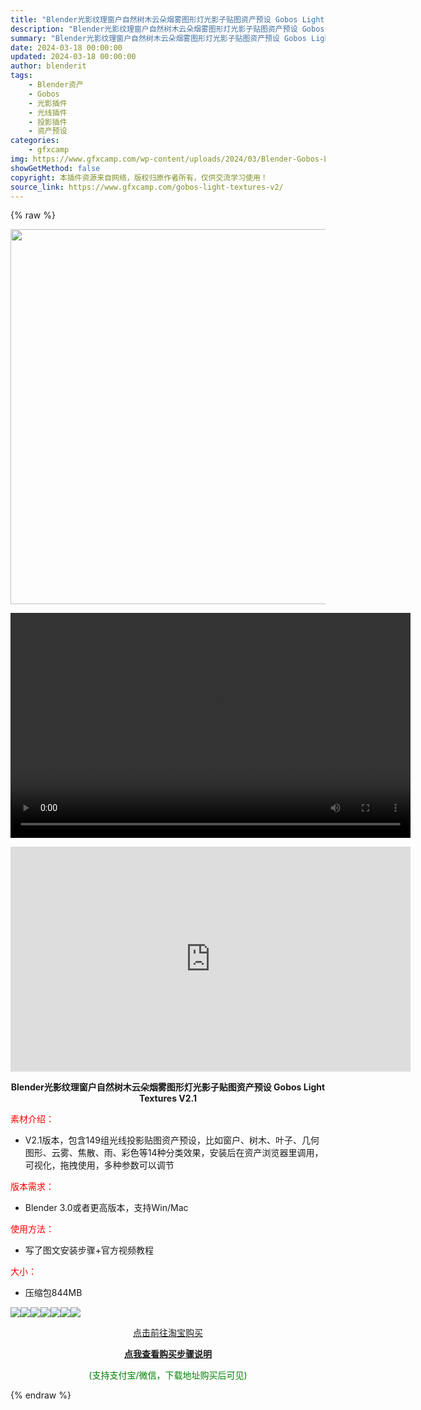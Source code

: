```yaml
---
title: "Blender光影纹理窗户自然树木云朵烟雾图形灯光影子贴图资产预设 Gobos Light Textures V2.1"
description: "Blender光影纹理窗户自然树木云朵烟雾图形灯光影子贴图资产预设 Gobos Light Textures V2.1 素材介绍： V2.1版本，包含149组光线投影贴图资产预设，比如窗户、树木、叶子..."
summary: "Blender光影纹理窗户自然树木云朵烟雾图形灯光影子贴图资产预设 Gobos Light Textures V2.1 素材介绍： V2.1版本，包含149组光线投影贴图资产预设，比如窗户、树木、叶子..."
date: 2024-03-18 00:00:00
updated: 2024-03-18 00:00:00
author: blenderit
tags: 
    - Blender资产
    - Gobos
    - 光影插件
    - 光线插件
    - 投影插件
    - 资产预设
categories:
    - gfxcamp
img: https://www.gfxcamp.com/wp-content/uploads/2024/03/Blender-Gobos-Light-Textures-V2.jpg
showGetMethod: false
copyright: 本插件资源来自网络，版权归原作者所有，仅供交流学习使用！
source_link: https://www.gfxcamp.com/gobos-light-textures-v2/
---
```


{% raw %}
<div><p><img decoding="async" class="aligncenter size-full wp-image-120207" src="https://www.gfxcamp.com/wp-content/uploads/2024/03/Blender-Gobos-Light-Textures-V2.jpg" data-src="https://www.gfxcamp.com/wp-content/uploads/2024/03/Blender-Gobos-Light-Textures-V2.jpg" alt="" width="600" height="600" data-srcset="https://www.gfxcamp.com/wp-content/uploads/2024/03/Blender-Gobos-Light-Textures-V2.jpg 600w, https://www.gfxcamp.com/wp-content/uploads/2024/03/Blender-Gobos-Light-Textures-V2-150x150.jpg 150w, https://www.gfxcamp.com/wp-content/uploads/2024/03/Blender-Gobos-Light-Textures-V2-80x80.jpg 80w, https://www.gfxcamp.com/wp-content/uploads/2024/03/Blender-Gobos-Light-Textures-V2-320x320.jpg 320w" data-sizes="(max-width: 600px) 100vw, 600px"><br>
</p><center><div style="width: 640px;" class="wp-video"><!--[if lt IE 9]><script>document.createElement('video');</script><![endif]-->
<video class="wp-video-shortcode" id="video-104770-1" width="640" height="360" preload="true" controls="controls"><source type="video/mp4" src="http://cloud.video.taobao.com/play/u/null/p/1/e/6/t/1/454004286682.mp4?_=1"></source><a href="http://cloud.video.taobao.com/play/u/null/p/1/e/6/t/1/454004286682.mp4">http://cloud.video.taobao.com/play/u/null/p/1/e/6/t/1/454004286682.mp4</a></video></div></center><p style="text-align: center;"><iframe loading="lazy" src="https://player.youku.com/embed/XNjM3NjM4MDkyOA==" width="640" height="360" frameborder="0" allowfullscreen="allowfullscreen" data-mce-fragment="1"></iframe></p><p style="text-align: center;"><strong>Blender光影纹理窗户自然树木云朵烟雾图形灯光影子贴图资产预设 Gobos Light Textures V2.1</strong></p><p><span style="color: #ff0000;" data-spm-anchor-id="pc_detail.27183998/evo365560b447259.202206.i0.21577dd6Hx2Nqs">素材介绍：</span></p><ul>
<li>V2.1版本，包含149组光线投影贴图资产预设，比如窗户、树木、叶子、几何图形、云雾、焦散、雨、彩色等14种分类效果，安装后在资产浏览器里调用，可视化，拖拽使用，多种参数可以调节</li>
</ul><p><span style="color: #ff0000;">版本需求：</span></p><ul>
<li>Blender 3.0或者更高版本，支持Win/Mac</li>
</ul><p><span style="color: #ff0000;">使用方法：</span></p><ul>
<li>写了图文安装步骤+官方视频教程</li>
</ul><p><span style="color: #ff0000;">大小：</span></p><ul>
<li>压缩包844MB</li>
</ul><p><img decoding="async" class="lazyload aligncenter" src="https://img.alicdn.com/imgextra/i1/80049544/O1CN01ZIcNZS2KNCzLmhxsT_!!80049544.jpg" data-src="https://img.alicdn.com/imgextra/i1/80049544/O1CN01ZIcNZS2KNCzLmhxsT_!!80049544.jpg" align="absmiddle"><img decoding="async" class="lazyload aligncenter" src="https://img.alicdn.com/imgextra/i4/80049544/O1CN01rv24Cx2KNCzNTeAt6_!!80049544.jpg" data-src="https://img.alicdn.com/imgextra/i4/80049544/O1CN01rv24Cx2KNCzNTeAt6_!!80049544.jpg" align="absmiddle"><img decoding="async" class="lazyload aligncenter" src="https://img.alicdn.com/imgextra/i1/80049544/O1CN01vw0Jxl2KNCzLmhhFM_!!80049544.jpg" data-src="https://img.alicdn.com/imgextra/i1/80049544/O1CN01vw0Jxl2KNCzLmhhFM_!!80049544.jpg" align="absmiddle"><img decoding="async" class="lazyload aligncenter" src="https://img.alicdn.com/imgextra/i2/80049544/O1CN01ujIy9M2KNCzPMfsLk_!!80049544.jpg" data-src="https://img.alicdn.com/imgextra/i2/80049544/O1CN01ujIy9M2KNCzPMfsLk_!!80049544.jpg" align="absmiddle"><img decoding="async" class="lazyload aligncenter" src="https://img.alicdn.com/imgextra/i2/80049544/O1CN01S4YEpC2KNCzLu7Z7V_!!80049544.jpg" data-src="https://img.alicdn.com/imgextra/i2/80049544/O1CN01S4YEpC2KNCzLu7Z7V_!!80049544.jpg" align="absmiddle"><img decoding="async" class="lazyload aligncenter" src="https://img.alicdn.com/imgextra/i3/80049544/O1CN01EeBseT2KNCzPMiMBC_!!80049544.jpg" data-src="https://img.alicdn.com/imgextra/i3/80049544/O1CN01EeBseT2KNCzPMiMBC_!!80049544.jpg" align="absmiddle"><img decoding="async" class="lazyload aligncenter" src="https://img.alicdn.com/imgextra/i2/80049544/O1CN01nz1RZ12KNCzK22YPL_!!80049544.jpg" data-src="https://img.alicdn.com/imgextra/i2/80049544/O1CN01nz1RZ12KNCzK22YPL_!!80049544.jpg" align="absmiddle"></p><p style="text-align: center;"><a class="maxbutton-1 maxbutton maxbutton-taobao" target="_blank" rel="noopener" href="https://item.taobao.com/item.htm?id=775155530462"><span class="mb-text">点击前往淘宝购买</span></a></p><div style="text-align: center;"> <div id="wshop-async-fa93a9962cd40211c67f202e6b0277d3"><script type="text/javascript">if(jQuery){jQuery(function($){var data = {"action":"wshop_async_load","hook":"wshop_unpaid","atts":"{\"location\":\"https:\\\/\\\/www.gfxcamp.com\\\/gobos-light-textures-v2\\\/\",\"context\":\"ecd4196409aff396626b786820a74d74\",\"enable_guest\":0,\"post_id\":104770}","content":0,"wshop_async_load":"0a6ccb61b6","notice_str":"8374117885","hash":"2e212a09a2ac9c093af96f734b88081b"};$.ajax({url: 'https://www.gfxcamp.com/wp-admin/admin-ajax.php',type: 'post',timeout: 60 * 1000,async: true,cache: false,data: data,beforeSend:function(){var $handler =$('#wshop-async-fa93a9962cd40211c67f202e6b0277d3');if(typeof $handler.loading=='function'){$handler.loading();}}, dataType: 'json',success: function(m) {var $handler =$('#wshop-async-fa93a9962cd40211c67f202e6b0277d3');if(typeof $handler.loading=='function'){$handler.loading('hide');}if(m.errcode!=0){console.error(m.errmsg);return;}$handler.html(m.data);},error:function(e){var $handler =$('#wshop-async-fa93a9962cd40211c67f202e6b0277d3');if(typeof $handler.loading=='function'){$handler.loading('hide');}$handler.remove();console.error(e.responseText);}});});}</script></div></div><div style="text-align: center;">
 <div id="wshop-async-b0cf6f633c614b60bc49dbd7380ae8c7"><script type="text/javascript">if(jQuery){jQuery(function($){var data = {"action":"wshop_async_load","hook":"wshop_paid","atts":"{\"location\":\"https:\\\/\\\/www.gfxcamp.com\\\/gobos-light-textures-v2\\\/\",\"context\":\"0c1b39778a5b14b514e6b2de1025e3bf\",\"enable_guest\":0,\"post_id\":104770}","content":1,"wshop_async_load":"0a6ccb61b6","notice_str":"8117738485","hash":"1d5a20ce359f44844fda48314d10fe6e"};$.ajax({url: 'https://www.gfxcamp.com/wp-admin/admin-ajax.php',type: 'post',timeout: 60 * 1000,async: true,cache: false,data: data,beforeSend:function(){var $handler =$('#wshop-async-b0cf6f633c614b60bc49dbd7380ae8c7');if(typeof $handler.loading=='function'){$handler.loading();}}, dataType: 'json',success: function(m) {var $handler =$('#wshop-async-b0cf6f633c614b60bc49dbd7380ae8c7');if(typeof $handler.loading=='function'){$handler.loading('hide');}if(m.errcode!=0){console.error(m.errmsg);return;}$handler.html(m.data);},error:function(e){var $handler =$('#wshop-async-b0cf6f633c614b60bc49dbd7380ae8c7');if(typeof $handler.loading=='function'){$handler.loading('hide');}$handler.remove();console.error(e.responseText);}});});}</script></div></div><p style="text-align: center;"><strong><a href="https://www.gfxcamp.com/how-to-download/" target="_blank" rel="noopener">点我查看购买步骤说明</a></strong></p><p style="text-align: center;"><span style="color: #008000;">(支持支付宝/微信，下载地址购买后可见)</span></p></div>
<div style="display: none">gfxcamp</div>
{% endraw %}